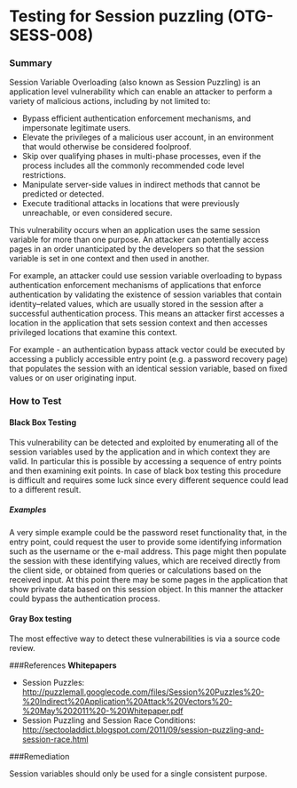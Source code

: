# Testing for Session puzzling (OTG-SESS-008)


### Summary

Session Variable Overloading (also known as Session Puzzling) is an application level vulnerability which can enable an attacker to perform a variety of malicious actions, including by not limited to:
* Bypass efficient authentication enforcement mechanisms, and impersonate legitimate users.
* Elevate the privileges of a malicious user account, in an environment that would otherwise be considered foolproof.
* Skip over qualifying phases in multi-phase processes, even if the process includes all the commonly recommended code level restrictions.
* Manipulate server-side values in indirect methods that cannot be predicted or detected.
* Execute traditional attacks in locations that were previously unreachable, or even considered secure.



This vulnerability occurs when an application uses the same session variable for more than one purpose. An attacker can potentially access pages in an order unanticipated by the developers so that the session variable is set in one context and then used in another.


For example, an attacker could use session variable overloading to bypass authentication enforcement mechanisms of applications that enforce authentication by validating the existence of session variables that contain identity–related values, which are usually stored in the session after a successful authentication process. This means an attacker first accesses a location in the application that sets session context and then accesses privileged locations that examine this context.


For example - an authentication bypass attack vector could be executed by accessing a publicly accessible entry point (e.g. a password recovery page) that populates the session with an identical session variable, based on fixed values or on user originating input.

### How to Test
#### Black Box Testing

This vulnerability can be detected and exploited by enumerating all of the session variables used by the application and in which context they are valid. In particular this is possible by accessing a sequence of entry points and then examining exit points. In case of black box testing this procedure is difficult and requires some luck since every different sequence could lead to a different result.


##### Examples

A very simple example could be the password reset functionality that, in the entry point, could request the user to provide  some identifying information such as the username or the e-mail address. This page might then populate the session with these identifying values, which are received directly from the client side, or obtained from queries or calculations based on the received input. At this point there may be some pages in the application that show private data based on this session object. In this manner the attacker could bypass the authentication process.


#### Gray Box testing

The most effective way to detect these vulnerabilities is via a source code review.


###References
**Whitepapers**<br>
* Session Puzzles: http://puzzlemall.googlecode.com/files/Session%20Puzzles%20-%20Indirect%20Application%20Attack%20Vectors%20-%20May%202011%20-%20Whitepaper.pdf
* Session Puzzling and Session Race Conditions: http://sectooladdict.blogspot.com/2011/09/session-puzzling-and-session-race.html


###Remediation

Session variables should only be used for a single consistent purpose.
